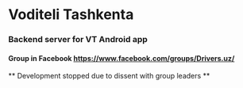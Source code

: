 # Voditeli Tashkenta

### Backend server for VT Android app
#### Group in Facebook https://www.facebook.com/groups/Drivers.uz/

** Development stopped due to dissent with group leaders **

